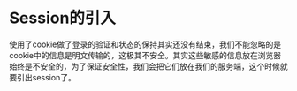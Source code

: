 # Session的引入

使用了cookie做了登录的验证和状态的保持其实还没有结束，我们不能忽略的是cookie中的信息是明文传输的，这极其不安全。其实这些敏感的信息放在浏览器始终是不安全的，为了保证安全性，我们会把它们放在我们的服务端，这个时候就要引出session了。